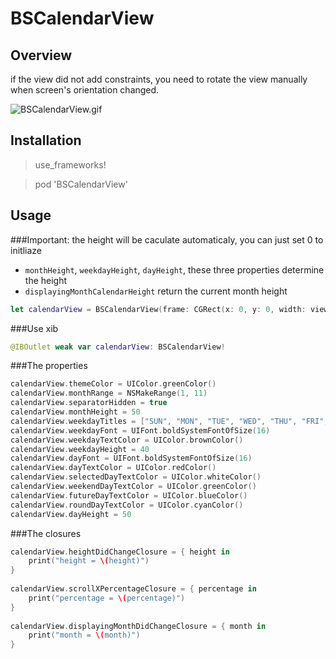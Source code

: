 # BSCalendarView

## Overview

if the view did not add constraints, you need to rotate the view manually when screen's orientation changed.

![BSCalendarView.gif](https://github.com/blurryssky/BSCalendarView/blob/master/ScreenShots/BSCalendarView.gif)

## Installation

> use_frameworks!

> pod 'BSCalendarView'

## Usage

###Important: the height will be caculate automaticaly, you can just set 0 to initliaze

*   `monthHeight`, `weekdayHeight`, `dayHeight`, these three properties determine the height
*   `displayingMonthCalendarHeight` return the current month height

```swift
let calendarView = BSCalendarView(frame: CGRect(x: 0, y: 0, width: view.bounds.size.width, height: 0))
```
###Use xib
```swift
@IBOutlet weak var calendarView: BSCalendarView!
```
    
###The properties
```swift
calendarView.themeColor = UIColor.greenColor()
calendarView.monthRange = NSMakeRange(1, 11)
calendarView.separatorHidden = true
calendarView.monthHeight = 50
calendarView.weekdayTitles = ["SUN", "MON", "TUE", "WED", "THU", "FRI", "SAT"]
calendarView.weekdayFont = UIFont.boldSystemFontOfSize(16)
calendarView.weekdayTextColor = UIColor.brownColor()
calendarView.weekdayHeight = 40
calendarView.dayFont = UIFont.boldSystemFontOfSize(16)
calendarView.dayTextColor = UIColor.redColor()
calendarView.selectedDayTextColor = UIColor.whiteColor()
calendarView.weekendDayTextColor = UIColor.greenColor()
calendarView.futureDayTextColor = UIColor.blueColor()
calendarView.roundDayTextColor = UIColor.cyanColor()
calendarView.dayHeight = 50

```
###The closures
```swift
calendarView.heightDidChangeClosure = { height in
    print("height = \(height)")
}
            
calendarView.scrollXPercentageClosure = { percentage in
    print("percentage = \(percentage)")
}
            
calendarView.displayingMonthDidChangeClosure = { month in
    print("month = \(month)")
}
```
